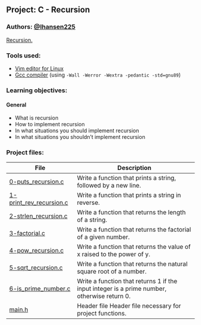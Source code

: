 ## Project: C - Recursion
### Authors: [@Ihansen225](https://www.github.com/Ihansen225)
[Recursion.](https://github.com/IHansen225/holbertonschool-low_level_programming/tree/master/recursion)
### Tools used:
- [Vim editor for Linux](https://www.vim.org/)
- [Gcc compiler](https://gcc.gnu.org/) (using `-Wall -Werror -Wextra -pedantic -std=gnu89`)

### Learning objectives:
#### General
-   What is recursion
-   How to implement recursion
-   In what situations you should implement recursion
-   In what situations you shouldn’t implement recursion

### Project files:
| File                                                                                                                                           | Description                                                                                 |
| ---------------------------------------------------------------------------------------------------------------------------------------------- | ------------------------------------------------------------------------------------------- |
| [0-puts\_recursion.c](https://github.com/IHansen225/holbertonschool-low_level_programming/blob/master/recursion/0-puts_recursion.c)            | Write a function that prints a string, followed by a new line.                              |
| [1-print\_rev\_recursion.c](https://github.com/IHansen225/holbertonschool-low_level_programming/blob/master/recursion/1-print_rev_recursion.c) | Write a function that prints a string in reverse.                                           |
| [2-strlen\_recursion.c](https://github.com/IHansen225/holbertonschool-low_level_programming/blob/master/recursion/2-strlen_recursion.c)        | Write a function that returns the length of a string.                                       |
| [3-factorial.c](https://github.com/IHansen225/holbertonschool-low_level_programming/blob/master/recursion/3-factorial.c)                       | Write a function that returns the factorial of a given number.                              |
| [4-pow\_recursion.c](https://github.com/IHansen225/holbertonschool-low_level_programming/blob/master/recursion/4-pow_recursion.c)              | Write a function that returns the value of x raised to the power of y.                      |
| [5-sqrt\_recursion.c](https://github.com/IHansen225/holbertonschool-low_level_programming/blob/master/recursion/5-sqrt_recursion.c)            | Write a function that returns the natural square root of a number.                          |
| [6-is\_prime\_number.c](https://github.com/IHansen225/holbertonschool-low_level_programming/blob/master/recursion/6-is_prime_number.c)         | Write a function that returns 1 if the input integer is a prime number, otherwise return 0. |
| [main.h](https://github.com/IHansen225/holbertonschool-low_level_programming/blob/master/recursion/main.h)                                     | Header file Header file necessary for project functions.                                    |
